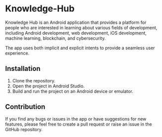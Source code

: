 # Knowledge-Hub

Knowledge Hub is an Android application that provides a platform for people who are interested in learning about various fields of development, including Android development, web development, iOS development, machine learning, blockchain, and cybersecurity.

The app uses both implicit and explicit intents to provide a seamless user experience.

## Installation
1. Clone the repository.
2. Open the project in Android Studio.
3. Build and run the project on an Android device or emulator.

## Contribution
If you find any bugs or issues in the app or have suggestions for new features, please feel free to create a pull request or raise an issue in the GitHub repository.
